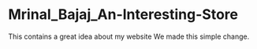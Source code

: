 # Mrinal_Bajaj_An-Interesting-Store
This contains a great idea about my website
We made this simple change.
